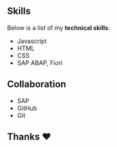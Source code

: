 ## Skills

Below is a _list_ of my **technical skills**:

- Javascript
- HTML
- CSS
- SAP ABAP, Fiori

## Collaboration
- SAP
- GitHub
- Git


## Thanks :heart:
